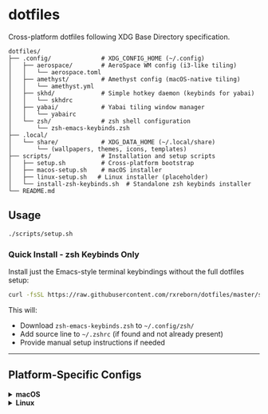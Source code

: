# dotfiles

Cross-platform dotfiles following XDG Base Directory specification.

```
dotfiles/
├── .config/              # XDG_CONFIG_HOME (~/.config)
│   ├── aerospace/        # AeroSpace WM config (i3-like tiling)
│   │   └── aerospace.toml
│   ├── amethyst/         # Amethyst config (macOS-native tiling)
│   │   └── amethyst.yml
│   ├── skhd/             # Simple hotkey daemon (keybinds for yabai)
│   │   └── skhdrc
│   ├── yabai/            # Yabai tiling window manager
│   │   └── yabairc
│   └── zsh/              # zsh shell configuration
│       └── zsh-emacs-keybinds.zsh
├── .local/
│   └── share/            # XDG_DATA_HOME (~/.local/share)
│       └── (wallpapers, themes, icons, templates)
├── scripts/              # Installation and setup scripts
│   ├── setup.sh          # Cross-platform bootstrap
│   ├── macos-setup.sh    # macOS installer
│   ├── linux-setup.sh   # Linux installer (placeholder)
│   └── install-zsh-keybinds.sh  # Standalone zsh keybinds installer
└── README.md
```

## Usage

```sh
./scripts/setup.sh
```

### Quick Install - zsh Keybinds Only

Install just the Emacs-style terminal keybindings without the full dotfiles setup:

```sh
curl -fsSL https://raw.githubusercontent.com/rxreborn/dotfiles/master/scripts/install-zsh-keybinds.sh | sh
```

This will:
- Download `zsh-emacs-keybinds.zsh` to `~/.config/zsh/`
- Add source line to `~/.zshrc` (if found and not already present)
- Provide manual setup instructions if needed

---

## Platform-Specific Configs

<details>
<summary><strong>macOS</strong></summary>

### Window Manager Setups

* **Amethyst** — integrates with native macOS Spaces for a smoother trackpad-driven experience ([GitHub](https://github.com/ianyh/Amethyst))
* **AeroSpace** — full tiling model inspired by i3. Currently in beta (v0.18.5); more configurable but may feel clunky for some. ([GitHub](https://github.com/nikitabobko/AeroSpace))
* **Yabai + skhd** — advanced tiling window manager with scriptable configuration and hotkey daemon ([GitHub](https://github.com/koekeishiya/yabai))

---

### Amethyst + macOS Spaces

#### Summary

Minimal configuration for users who prefer macOS Spaces and want light tiling support.

#### Keybindings

| Action                 | Shortcut              |
| ---------------------- | --------------------- |
| Move focus             | ^ + ← ↓ ↑ →           |
| Move window            | ^ + ⇧ + ← ↓ ↑ →       |
| Toggle float mode      | ^ + T                 |
| Reload config          | ^ + ⇧ + R             |
| Switch to Space        | ^ + 1 / 2 / 3 / 4 / 5 |
| Move window to Space   | ^ + ⇧ + 1–5           |
| Cycle layout           | ^ + Space             |
| Toggle layout manually | ^ + L                 |

#### Setup

```sh
brew install --cask amethyst
cp .config/amethyst/amethyst.yml ~/.amethyst.yml
open -a Amethyst
```

Then:

* Grant access under: System Settings → Privacy & Security → Accessibility
* Add to login items
wip:
System Settings → Keyboard → Keyboard Shortcuts

Go to "Mission Control"

Find:

Move left a space (⌃ ←)

Move right a space (⌃ →)

Uncheck both to disable them.
---

### AeroSpace (⌥-based bindings)

#### Summary

Powerful window manager designed for full tiling workflows. Feels more like Linux WMs (e.g., i3). Currently in beta (v0.18.5).

#### Keybindings

| Action             | Shortcut        |
| ------------------ | --------------- |
| Launch Terminal    | ⌥ + Delete      |
| Launch Browser     | ⌥ + B           |
| Launch Finder      | ⌥ + E           |
| Layout: tiles      | ⌥ + /           |
| Layout: accordion  | ⌥ + ^ + ,       |
| Focus movement     | ⌥ + H J K L     |
| Move window        | ⌥ + ⇧ + H J K L |
| Resize window      | ⌥ + ^ + H J K L |
| Smart resize       | ⌥ + , / .       |
| Toggle fullscreen  | ⌥ + M           |
| Toggle floating    | ⌥ + ⇧ + Space   |
| Switch workspace   | ⌥ + A S D F G   |
| Send window to WS  | ⌥ + ⇧ + A–G     |
| Back workspace     | ⌥ + Tab         |
| Move WS to monitor | ⌥ + ⇧ + Tab     |
| Close window       | ⌥ + Q           |
| Reload config      | ^ + ⌥ + R       |

#### Setup

```sh
cp .config/aerospace/aerospace.toml ~/.aerospace.toml
open -a AeroSpace
```

Then:

* Grant access under: System Settings → Privacy & Security → Accessibility
* Add to login items

---

### Yabai + skhd (Advanced Tiling)

#### Summary

Scriptable tiling window manager with powerful customization and hotkey daemon for advanced users.

#### Keybindings

*Note: Keybindings are defined in `.config/skhd/skhdrc` and can be fully customized*

#### Setup

```sh
# Install yabai and skhd
brew install koekeishiya/formulae/yabai
brew install koekeishiya/formulae/skhd

# Copy configurations
cp .config/yabai/yabairc ~/.config/yabai/yabairc
cp .config/skhd/skhdrc ~/.config/skhd/skhdrc

# Start services
yabai --start-service
skhd --start-service
```

Then:

* Grant access under: System Settings → Privacy & Security → Accessibility
* Disable System Integrity Protection (SIP) for advanced features
* Configure scripting additions if needed

</details>

<details>
<summary><strong>Linux</strong></summary>

Placeholder for future expansion. Intended to support:

* Hyprland or other tiling WMs
* KDE Wayland tuning
* Shared setup: `.zshrc`, `.gitconfig`, helper scripts

</details>